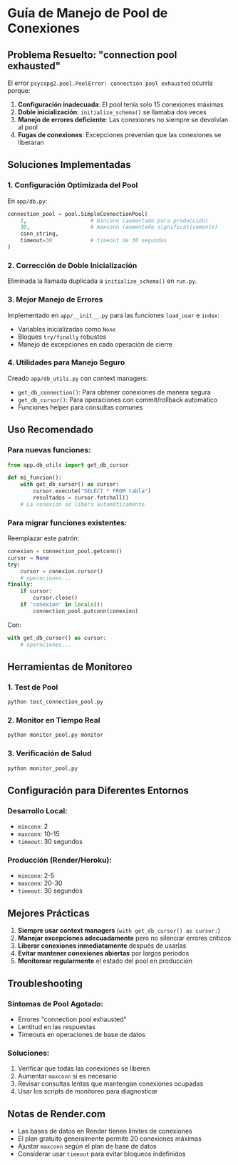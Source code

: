 # Guía de Manejo de Pool de Conexiones

## Problema Resuelto: "connection pool exhausted"

El error `psycopg2.pool.PoolError: connection pool exhausted` ocurría porque:

1. **Configuración inadecuada**: El pool tenía solo 15 conexiones máximas
2. **Doble inicialización**: `initialize_schema()` se llamaba dos veces
3. **Manejo de errores deficiente**: Las conexiones no siempre se devolvían al pool
4. **Fugas de conexiones**: Excepciones prevenían que las conexiones se liberaran

## Soluciones Implementadas

### 1. Configuración Optimizada del Pool

En `app/db.py`:
```python
connection_pool = pool.SimpleConnectionPool(
    2,                    # minconn (aumentado para producción)
    30,                   # maxconn (aumentado significativamente)
    conn_string,
    timeout=30            # timeout de 30 segundos
)
```

### 2. Corrección de Doble Inicialización

Eliminada la llamada duplicada a `initialize_schema()` en `run.py`.

### 3. Mejor Manejo de Errores

Implementado en `app/__init__.py` para las funciones `load_user` e `index`:
- Variables inicializadas como `None`
- Bloques `try/finally` robustos
- Manejo de excepciones en cada operación de cierre

### 4. Utilidades para Manejo Seguro

Creado `app/db_utils.py` con context managers:
- `get_db_connection()`: Para obtener conexiones de manera segura
- `get_db_cursor()`: Para operaciones con commit/rollback automático
- Funciones helper para consultas comunes

## Uso Recomendado

### Para nuevas funciones:

```python
from app.db_utils import get_db_cursor

def mi_funcion():
    with get_db_cursor() as cursor:
        cursor.execute("SELECT * FROM tabla")
        resultados = cursor.fetchall()
    # La conexión se libera automáticamente
```

### Para migrar funciones existentes:

Reemplazar este patrón:
```python
conexion = connection_pool.getconn()
cursor = None
try:
    cursor = conexion.cursor()
    # operaciones...
finally:
    if cursor:
        cursor.close()
    if 'conexion' in locals():
        connection_pool.putconn(conexion)
```

Con:
```python
with get_db_cursor() as cursor:
    # operaciones...
```

## Herramientas de Monitoreo

### 1. Test de Pool
```bash
python test_connection_pool.py
```

### 2. Monitor en Tiempo Real
```bash
python monitor_pool.py monitor
```

### 3. Verificación de Salud
```bash
python monitor_pool.py
```

## Configuración para Diferentes Entornos

### Desarrollo Local:
- `minconn`: 2
- `maxconn`: 10-15
- `timeout`: 30 segundos

### Producción (Render/Heroku):
- `minconn`: 2-5  
- `maxconn`: 20-30
- `timeout`: 30 segundos

## Mejores Prácticas

1. **Siempre usar context managers** (`with get_db_cursor() as cursor:`)
2. **Manejar excepciones adecuadamente** pero no silenciar errores críticos
3. **Liberar conexiones inmediatamente** después de usarlas
4. **Evitar mantener conexiones abiertas** por largos períodos
5. **Monitorear regularmente** el estado del pool en producción

## Troubleshooting

### Síntomas de Pool Agotado:
- Errores "connection pool exhausted"
- Lentitud en las respuestas
- Timeouts en operaciones de base de datos

### Soluciones:
1. Verificar que todas las conexiones se liberen
2. Aumentar `maxconn` si es necesario
3. Revisar consultas lentas que mantengan conexiones ocupadas
4. Usar los scripts de monitoreo para diagnosticar

## Notas de Render.com

- Las bases de datos en Render tienen límites de conexiones
- El plan gratuito generalmente permite 20 conexiones máximas
- Ajustar `maxconn` según el plan de base de datos
- Considerar usar `timeout` para evitar bloqueos indefinidos

